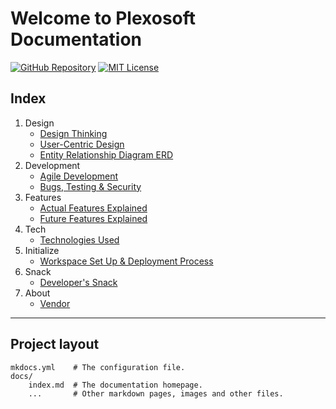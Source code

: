 # Welcome to Plexosoft Documentation
[![GitHub Repository](https://img.shields.io/badge/View-Repository_on_Github-blue)](https://github.com/plexoio/py) [![MIT License](https://img.shields.io/badge/License-MIT-green.svg)](https://choosealicense.com/licenses/mit/)

## Index
1. Design
    - [Design Thinking](design-thinking/overview.md)
    - [User-Centric Design](user-centric/overview.md)
    - [Entity Relationship Diagram ERD](erd/erd.md)
2. Development
    - [Agile Development](agile-development/agile_development.md)
    - [Bugs, Testing & Security](bug-test-security/bug_test_security.md)
3. Features
    - [Actual Features Explained](actual-features/actual_features.md)
    - [Future Features Explained](future-features/future_features.md)
4. Tech
    - [Technologies Used](tech-used/tech_used.md)
5. Initialize
    - [Workspace Set Up & Deployment Process](setup-and-deployment/setup_and_deployment.md)
6. Snack
    - [Developer's Snack](developer-snack/developer_snack.md)
7. About
    - [Vendor](vendor/vendor.md)

---

## Project layout

    mkdocs.yml    # The configuration file.
    docs/
        index.md  # The documentation homepage.
        ...       # Other markdown pages, images and other files.
